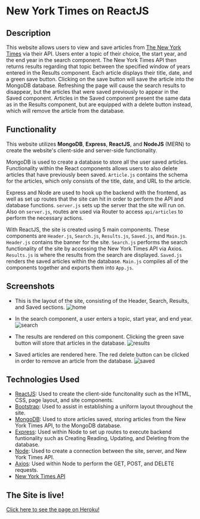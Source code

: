 # New York Times on ReactJS

## Description
This website allows users to view and save articles from [The New York Times](https://www.nytimes.com/) via their API. Users enter a topic of their choice, the start year, and the end year in the search component. The New York Times API then returns results regarding that topic between the specified window of years entered in the Results component. Each article displays their title, date, and a green save button. Clicking on the save button will save the article into the MongoDB database. Refreshing the page will cause the search results to disappear, but the articles that were saved previously to appear in the Saved component. Articles in the Saved component present the same data as in the Results component, but are equipped with a delete button instead, which will remove the article from the database.


## Functionality
This website utilizes **MongoDB**, **Express**, **ReactJS**, and **NodeJS** (MERN) to create the website's client-side and server-side functionality.

MongoDB is used to create a database to store all the user saved articles. Functionality within the React components allows users to also delete articles that have previously been saved. `Article.js` contains the schema for the articles, which only consists of the title, date, and URL to the article.

Express and Node are used to hook up the backend with the frontend, as well as set up routes that the site can hit in order to perform the API and database functions. `server.js` sets up the server that the site will run on. Also on `server.js`, routes are used via Router to access `api/articles` to perform the necessary actions.

With ReactJS, the site is created using 5 main components. These components are `Header.js`, `Search.js`, `Results.js`, `Saved.js`, and `Main.js`. `Header.js` contains the banner for the site. `Search.js` performs the search functionality of the site by accessing the New York Times API via Axios. `Results.js` is where the results from the search are displayed. `Saved.js` renders the saved articles within the database. `Main.js` compiles all of the components together and exports them into `App.js`.


## Screenshots
- This is the layout of the site, consisting of the Header, Search, Results, and Saved sections.
![home](https://user-images.githubusercontent.com/36168517/45614168-75532000-ba1d-11e8-9002-e1453db6b942.PNG)

- In the search component, a user enters a topic, start year, and end year.
![search](https://user-images.githubusercontent.com/36168517/45614171-75532000-ba1d-11e8-917d-95dfca0be853.PNG)

- The results are rendered on this component. Clicking the green save button will store that articles in the database.
![results](https://user-images.githubusercontent.com/36168517/45614169-75532000-ba1d-11e8-8083-bcb81901dd62.PNG)

- Saved articles are rendered here. The red delete button can be clicked in order to remove an article from the database.
![saved](https://user-images.githubusercontent.com/36168517/45614170-75532000-ba1d-11e8-8bb5-bad5bba736c2.PNG)


## Technologies Used
- [ReactJS](https://reactjs.org/): Used to create the client-side funcitonality such as the HTML, CSS, page layout, and site components.
- [Bootstrap](https://getbootstrap.com/): Used to assist in establishing a uniform layout throughout the site.
- [MongoDB](https://www.mongodb.com/): Used to store articles saved, storing articles from the New York Times API, to the MongoDB database.
- [Express](https://expressjs.com/): Used within Node to set up routes to execute backend funtionality such as Creating Reading, Updating, and Deleting from the database.
- [Node](https://nodejs.org/en/): Used to create a connection between the site, server, and New York Times API.
- [Axios](https://www.npmjs.com/package/axios): Used within Node to perform the GET, POST, and DELETE requests.
- [New York Times API](https://developer.nytimes.com/)


## The Site is live!
[Click here to see the page on Heroku!](https://marvie-c-solis-nyt-react.herokuapp.com/)